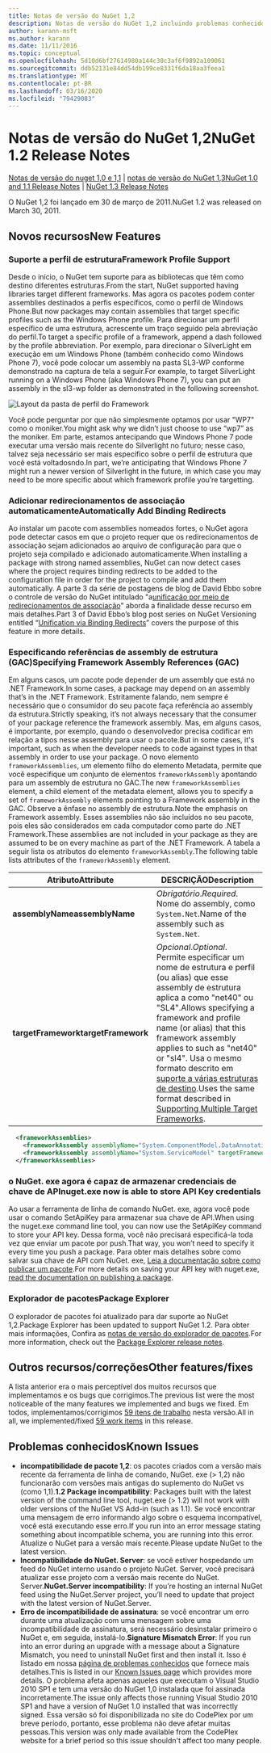 ```yaml
---
title: Notas de versão do NuGet 1,2
description: Notas de versão do NuGet 1,2 incluindo problemas conhecidos, correções de bugs, recursos adicionados e DCRs.
author: karann-msft
ms.author: karann
ms.date: 11/11/2016
ms.topic: conceptual
ms.openlocfilehash: 5d10d6bf27614980a144c30c3af6f9892a109061
ms.sourcegitcommit: ddb52131e84dd54db199ce8331f6da18aa3feea1
ms.translationtype: MT
ms.contentlocale: pt-BR
ms.lasthandoff: 03/16/2020
ms.locfileid: "79429083"
---
```

# <a name="nuget-12-release-notes"></a><span data-ttu-id="f11f3-103">Notas de versão do NuGet 1,2</span><span class="sxs-lookup"><span data-stu-id="f11f3-103">NuGet 1.2 Release Notes</span></span>

<span data-ttu-id="f11f3-104">[Notas de versão do nuget 1,0 e 1,1](../release-notes/nuget-1.1.md) | [notas de versão do NuGet 1,3](../release-notes/nuget-1.3.md)</span><span class="sxs-lookup"><span data-stu-id="f11f3-104">[NuGet 1.0 and 1.1 Release Notes](../release-notes/nuget-1.1.md) | [NuGet 1.3 Release Notes](../release-notes/nuget-1.3.md)</span></span>

<span data-ttu-id="f11f3-105">O NuGet 1,2 foi lançado em 30 de março de 2011.</span><span class="sxs-lookup"><span data-stu-id="f11f3-105">NuGet 1.2 was released on March 30, 2011.</span></span>

## <a name="new-features"></a><span data-ttu-id="f11f3-106">Novos recursos</span><span class="sxs-lookup"><span data-stu-id="f11f3-106">New Features</span></span>

### <a name="framework-profile-support"></a><span data-ttu-id="f11f3-107">Suporte a perfil de estrutura</span><span class="sxs-lookup"><span data-stu-id="f11f3-107">Framework Profile Support</span></span>

<span data-ttu-id="f11f3-108">Desde o início, o NuGet tem suporte para as bibliotecas que têm como destino diferentes estruturas.</span><span class="sxs-lookup"><span data-stu-id="f11f3-108">From the start, NuGet supported having libraries target different frameworks.</span></span> <span data-ttu-id="f11f3-109">Mas agora os pacotes podem conter assemblies destinados a perfis específicos, como o perfil de Windows Phone.</span><span class="sxs-lookup"><span data-stu-id="f11f3-109">But now packages may contain assemblies that target specific profiles such as the Windows Phone profile.</span></span> <span data-ttu-id="f11f3-110">Para direcionar um perfil específico de uma estrutura, acrescente um traço seguido pela abreviação do perfil.</span><span class="sxs-lookup"><span data-stu-id="f11f3-110">To target a specific profile of a framework, append a dash followed by the profile abbreviation.</span></span> <span data-ttu-id="f11f3-111">Por exemplo, para direcionar o SilverLight em execução em um Windows Phone (também conhecido como Windows Phone 7), você pode colocar um assembly na pasta SL3-WP conforme demonstrado na captura de tela a seguir.</span><span class="sxs-lookup"><span data-stu-id="f11f3-111">For example, to target SilverLight running on a Windows Phone (aka Windows Phone 7), you can put an assembly in the sl3-wp folder as demonstrated in the following screenshot.</span></span>

![Layout da pasta de perfil do Framework](./media/framework-profile-support.png)

<span data-ttu-id="f11f3-113">Você pode perguntar por que não simplesmente optamos por usar "WP7" como o moniker.</span><span class="sxs-lookup"><span data-stu-id="f11f3-113">You might ask why we didn’t just choose to use “wp7” as the moniker.</span></span> <span data-ttu-id="f11f3-114">Em parte, estamos antecipando que Windows Phone 7 pode executar uma versão mais recente do Silverlight no futuro; nesse caso, talvez seja necessário ser mais específico sobre o perfil de estrutura que você está voltadosndo.</span><span class="sxs-lookup"><span data-stu-id="f11f3-114">In part, we’re anticipating that Windows Phone 7 might run a newer version of Silverlight in the future, in which case you may need to be more specific about which framework profile you’re targetting.</span></span>

### <a name="automatically-add-binding-redirects"></a><span data-ttu-id="f11f3-115">Adicionar redirecionamentos de associação automaticamente</span><span class="sxs-lookup"><span data-stu-id="f11f3-115">Automatically Add Binding Redirects</span></span>

<span data-ttu-id="f11f3-116">Ao instalar um pacote com assemblies nomeados fortes, o NuGet agora pode detectar casos em que o projeto requer que os redirecionamentos de associação sejam adicionados ao arquivo de configuração para que o projeto seja compilado e adicionado automaticamente.</span><span class="sxs-lookup"><span data-stu-id="f11f3-116">When installing a package with strong named assemblies, NuGet can now detect cases where the project requires binding redirects to be added to the configuration file in order for the project to compile and add them automatically.</span></span> <span data-ttu-id="f11f3-117">A parte 3 da série de postagens de blog de David Ebbo sobre o controle de versão do NuGet intitulado "a[unificação por meio de redirecionamentos de associação](http://blog.davidebbo.com/2011/01/nuget-versioning-part-3-unification-via.html)" aborda a finalidade desse recurso em mais detalhes.</span><span class="sxs-lookup"><span data-stu-id="f11f3-117">Part 3 of David Ebbo’s blog post series on NuGet Versioning entitled “[Unification via Binding Redirects](http://blog.davidebbo.com/2011/01/nuget-versioning-part-3-unification-via.html)” covers the purpose of this feature in more details.</span></span>

<a name="framework-assembly-refs"></a>

### <a name="specifying-framework-assembly-references-gac"></a><span data-ttu-id="f11f3-118">Especificando referências de assembly de estrutura (GAC)</span><span class="sxs-lookup"><span data-stu-id="f11f3-118">Specifying Framework Assembly References (GAC)</span></span>

<span data-ttu-id="f11f3-119">Em alguns casos, um pacote pode depender de um assembly que está no .NET Framework.</span><span class="sxs-lookup"><span data-stu-id="f11f3-119">In some cases, a package may depend on an assembly that’s in the .NET Framework.</span></span> <span data-ttu-id="f11f3-120">Estritamente falando, nem sempre é necessário que o consumidor do seu pacote faça referência ao assembly da estrutura.</span><span class="sxs-lookup"><span data-stu-id="f11f3-120">Strictly speaking, it’s not always necessary that the consumer of your package reference the framework assembly.</span></span> <span data-ttu-id="f11f3-121">Mas, em alguns casos, é importante, por exemplo, quando o desenvolvedor precisa codificar em relação a tipos nesse assembly para usar o pacote.</span><span class="sxs-lookup"><span data-stu-id="f11f3-121">But in some cases, it's important, such as when the developer needs to code against types in that assembly in order to use your package.</span></span> <span data-ttu-id="f11f3-122">O novo elemento `frameworkAssemblies`, um elemento filho do elemento Metadata, permite que você especifique um conjunto de elementos `frameworkAssembly` apontando para um assembly de estrutura no GAC.</span><span class="sxs-lookup"><span data-stu-id="f11f3-122">The new `frameworkAssemblies` element, a child element of the metadata element, allows you to specify a set of `frameworkAssembly` elements pointing to a Framework assembly in the GAC.</span></span> <span data-ttu-id="f11f3-123">Observe a ênfase no assembly de estrutura.</span><span class="sxs-lookup"><span data-stu-id="f11f3-123">Note the emphasis on Framework assembly.</span></span>
<span data-ttu-id="f11f3-124">Esses assemblies não são incluídos no seu pacote, pois eles são considerados em cada computador como parte do .NET Framework.</span><span class="sxs-lookup"><span data-stu-id="f11f3-124">These assemblies are not included in your package as they are assumed to be on every machine  as part of the .NET Framework.</span></span> <span data-ttu-id="f11f3-125">A tabela a seguir lista os atributos do elemento `frameworkAssembly`.</span><span class="sxs-lookup"><span data-stu-id="f11f3-125">The following table lists attributes of the `frameworkAssembly` element.</span></span>


|<span data-ttu-id="f11f3-126">Atributo</span><span class="sxs-lookup"><span data-stu-id="f11f3-126">Attribute</span></span> |<span data-ttu-id="f11f3-127">DESCRIÇÃO</span><span class="sxs-lookup"><span data-stu-id="f11f3-127">Description</span></span>|
|----------------|-----------|
|<span data-ttu-id="f11f3-128">**assemblyName**</span><span class="sxs-lookup"><span data-stu-id="f11f3-128">**assemblyName**</span></span>|<span data-ttu-id="f11f3-129">*Obrigatório*.</span><span class="sxs-lookup"><span data-stu-id="f11f3-129">*Required*.</span></span> <span data-ttu-id="f11f3-130">Nome do assembly, como `System.Net`.</span><span class="sxs-lookup"><span data-stu-id="f11f3-130">Name of the assembly such as `System.Net`.</span></span>|
|<span data-ttu-id="f11f3-131">**targetFramework**</span><span class="sxs-lookup"><span data-stu-id="f11f3-131">**targetFramework**</span></span>|<span data-ttu-id="f11f3-132">*Opcional*.</span><span class="sxs-lookup"><span data-stu-id="f11f3-132">*Optional*.</span></span> <span data-ttu-id="f11f3-133">Permite especificar um nome de estrutura e perfil (ou alias) que esse assembly de estrutura aplica a como "net40" ou "SL4".</span><span class="sxs-lookup"><span data-stu-id="f11f3-133">Allows specifying a framework and profile name (or alias) that this framework assembly applies to such as "net40" or "sl4".</span></span> <span data-ttu-id="f11f3-134">Usa o mesmo formato descrito em [suporte a várias estruturas de destino](../create-packages/supporting-multiple-target-frameworks.md).</span><span class="sxs-lookup"><span data-stu-id="f11f3-134">Uses the same format described in [Supporting Multiple Target Frameworks](../create-packages/supporting-multiple-target-frameworks.md).</span></span>|

```xml
  <frameworkAssemblies>
    <frameworkAssembly assemblyName="System.ComponentModel.DataAnnotations" targetFramework="net40" />
    <frameworkAssembly assemblyName="System.ServiceModel" targetFramework="net40" />
  </frameworkAssemblies>
```

### <a name="nugetexe-now-is-able-to-store-api-key-credentials"></a><span data-ttu-id="f11f3-135">o NuGet. exe agora é capaz de armazenar credenciais de chave de API</span><span class="sxs-lookup"><span data-stu-id="f11f3-135">nuget.exe now is able to store API Key credentials</span></span>

<span data-ttu-id="f11f3-136">Ao usar a ferramenta de linha de comando NuGet. exe, agora você pode usar o comando SetApiKey para armazenar sua chave de API.</span><span class="sxs-lookup"><span data-stu-id="f11f3-136">When using the nuget.exe command line tool, you can now use the SetApiKey command to store your API key.</span></span> <span data-ttu-id="f11f3-137">Dessa forma, você não precisará especificá-la toda vez que enviar um pacote por push.</span><span class="sxs-lookup"><span data-stu-id="f11f3-137">That way, you won’t need to specify it every time you push a package.</span></span> <span data-ttu-id="f11f3-138">Para obter mais detalhes sobre como salvar sua chave de API com NuGet. exe, [Leia a documentação sobre como publicar um pacote](../nuget-org/publish-a-package.md).</span><span class="sxs-lookup"><span data-stu-id="f11f3-138">For more details on saving your API key with nuget.exe, [read the documentation on publishing a package](../nuget-org/publish-a-package.md).</span></span>

### <a name="package-explorer"></a><span data-ttu-id="f11f3-139">Explorador de pacotes</span><span class="sxs-lookup"><span data-stu-id="f11f3-139">Package Explorer</span></span>
<span data-ttu-id="f11f3-140">O explorador de pacotes foi atualizado para dar suporte ao NuGet 1,2.</span><span class="sxs-lookup"><span data-stu-id="f11f3-140">Package Explorer has been updated to support NuGet 1.2.</span></span> <span data-ttu-id="f11f3-141">Para obter mais informações, Confira as [notas de versão do explorador de pacotes](http://nuget.codeplex.com/wikipage?title=New%20features%20in%20NuGet%20Package%20Explorer%201.0).</span><span class="sxs-lookup"><span data-stu-id="f11f3-141">For more information, check out the [Package Explorer release notes](http://nuget.codeplex.com/wikipage?title=New%20features%20in%20NuGet%20Package%20Explorer%201.0).</span></span>

## <a name="other-featuresfixes"></a><span data-ttu-id="f11f3-142">Outros recursos/correções</span><span class="sxs-lookup"><span data-stu-id="f11f3-142">Other features/fixes</span></span>

<span data-ttu-id="f11f3-143">A lista anterior era o mais perceptível dos muitos recursos que implementamos e os bugs que corrigimos.</span><span class="sxs-lookup"><span data-stu-id="f11f3-143">The previous list were the most noticeable of the many features we implemented and bugs we fixed.</span></span> <span data-ttu-id="f11f3-144">Em todos, implementamos/corrigimos [59 itens de trabalho](http://nuget.codeplex.com/workitem/list/advanced?keyword=&status=All&type=All&priority=All&release=NuGet%201.2&assignedTo=All&component=All&sortField=Votes&sortDirection=Descending&page=0) nesta versão.</span><span class="sxs-lookup"><span data-stu-id="f11f3-144">All in all, we implemented/fixed [59 work items](http://nuget.codeplex.com/workitem/list/advanced?keyword=&status=All&type=All&priority=All&release=NuGet%201.2&assignedTo=All&component=All&sortField=Votes&sortDirection=Descending&page=0) in this release.</span></span>

## <a name="known-issues"></a><span data-ttu-id="f11f3-145">Problemas conhecidos</span><span class="sxs-lookup"><span data-stu-id="f11f3-145">Known Issues</span></span>

* <span data-ttu-id="f11f3-146">**incompatibilidade de pacote 1,2**: os pacotes criados com a versão mais recente da ferramenta de linha de comando, NuGet. exe (> 1,2) não funcionarão com versões mais antigas do suplemento do NuGet vs (como 1,1).</span><span class="sxs-lookup"><span data-stu-id="f11f3-146">**1.2 Package incompatibility**: Packages built with the latest version of the command line tool, nuget.exe (> 1.2) will not work with older versions of the NuGet VS Add-in (such as 1.1).</span></span> <span data-ttu-id="f11f3-147">Se você encontrar uma mensagem de erro informando algo sobre o esquema incompatível, você está executando esse erro.</span><span class="sxs-lookup"><span data-stu-id="f11f3-147">If you run into an error message stating something about incompatible schema, you are running into this error.</span></span> <span data-ttu-id="f11f3-148">Atualize o NuGet para a versão mais recente.</span><span class="sxs-lookup"><span data-stu-id="f11f3-148">Please update NuGet to the latest version.</span></span>
* <span data-ttu-id="f11f3-149">**Incompatibilidade do NuGet. Server**: se você estiver hospedando um feed do NuGet interno usando o projeto NuGet. Server, você precisará atualizar esse projeto com a versão mais recente do NuGet. Server.</span><span class="sxs-lookup"><span data-stu-id="f11f3-149">**NuGet.Server incompatibility**: If you’re hosting an internal NuGet feed using the NuGet.Server project, you’ll need to update that project with the latest version of NuGet.Server.</span></span>
* <span data-ttu-id="f11f3-150">**Erro de incompatibilidade de assinatura**: se você encontrar um erro durante uma atualização com uma mensagem sobre uma incompatibilidade de assinatura, será necessário desinstalar primeiro o NuGet e, em seguida, instalá-lo.</span><span class="sxs-lookup"><span data-stu-id="f11f3-150">**Signature Mismatch Error**: If you run into an error during an upgrade with a message about a Signature Mismatch, you need to uninstall NuGet first and then install it.</span></span> <span data-ttu-id="f11f3-151">Isso é listado em nossa [página de problemas conhecidos](../release-notes/known-issues.md) que fornece mais detalhes.</span><span class="sxs-lookup"><span data-stu-id="f11f3-151">This is listed in our [Known Issues page](../release-notes/known-issues.md) which provides more details.</span></span> <span data-ttu-id="f11f3-152">O problema afeta apenas aqueles que executam o Visual Studio 2010 SP1 e tem uma versão do NuGet 1,0 instalada que foi assinada incorretamente.</span><span class="sxs-lookup"><span data-stu-id="f11f3-152">The issue only affects those running Visual Studio 2010 SP1 and have a version of NuGet 1.0 installed that was incorrectly signed.</span></span> <span data-ttu-id="f11f3-153">Essa versão só foi disponibilizada no site do CodePlex por um breve período, portanto, esse problema não deve afetar muitas pessoas.</span><span class="sxs-lookup"><span data-stu-id="f11f3-153">This version was only made available from the CodePlex website for a brief period so this issue shouldn't affect too many people.</span></span>